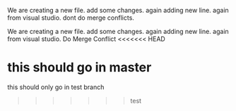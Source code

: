 We are creating a new file. add some changes. again adding new line. again from visual studio. dont do merge conflicts.

We are creating a new file. add some changes. again adding new line. again from visual studio. Do Merge Conflict
<<<<<<< HEAD

this should go in master 
=======
this should only go in test branch
>>>>>>> test
